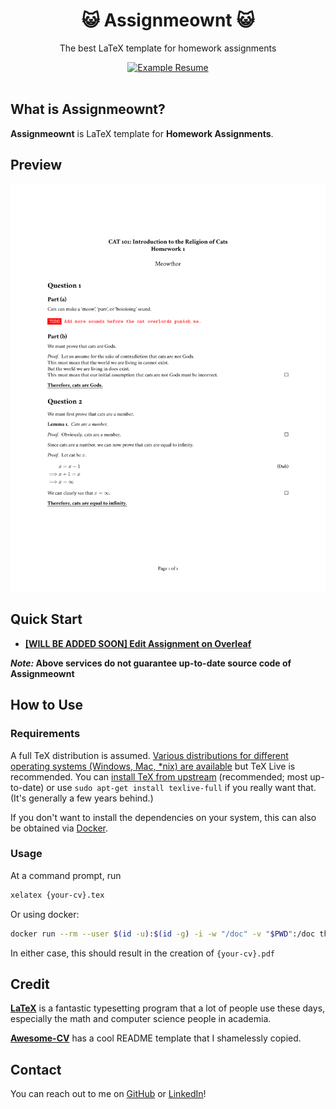 
<h1 align="center">
  😺 Assignmeownt 😺
</h1>

<p align="center">
  The best LaTeX template for homework assignments
</p>

<div align="center">
  <a href="https://raw.githubusercontent.com/madhavan-raja/assignmeownt/main/examples/assignment.pdf">
    <img alt="Example Resume" src="https://img.shields.io/badge/resume-pdf-green.svg" />
  </a>
</div>

<br />

## What is Assignmeownt?

**Assignmeownt** is LaTeX template for **Homework Assignments**.


## Preview

[![Résumé](https://raw.githubusercontent.com/madhavan-raja/assignmeownt/main/examples/assignment.png)](https://raw.githubusercontent.com/madhavan-raja/assignmeownt/main/examples/assignment.pdf) 


## Quick Start

* [**[WILL BE ADDED SOON] Edit Assignment on Overleaf**](#)

**_Note:_ Above services do not guarantee up-to-date source code of Assignmeownt**


## How to Use

### Requirements

A full TeX distribution is assumed.  [Various distributions for different operating systems (Windows, Mac, \*nix) are available](http://tex.stackexchange.com/q/55437) but TeX Live is recommended.
You can [install TeX from upstream](https://tex.stackexchange.com/q/1092) (recommended; most up-to-date) or use `sudo apt-get install texlive-full` if you really want that.  (It's generally a few years behind.)

If you don't want to install the dependencies on your system, this can also be obtained via [Docker](https://docker.com).

### Usage

At a command prompt, run

```bash
xelatex {your-cv}.tex
```

Or using docker:

```bash
docker run --rm --user $(id -u):$(id -g) -i -w "/doc" -v "$PWD":/doc thomasweise/texlive make
```

In either case, this should result in the creation of ``{your-cv}.pdf``


## Credit

[**LaTeX**](https://www.latex-project.org) is a fantastic typesetting program that a lot of people use these days, especially the math and computer science people in academia.

[**Awesome-CV**]([https://www.latex-project.org](https://github.com/posquit0/Awesome-CV)) has a cool README template that I shamelessly copied.


## Contact

You can reach out to me on [GitHub](https://github.com/madhavan-raja) or [LinkedIn](https://www.linkedin.com/in/madhavan-raja/)!
